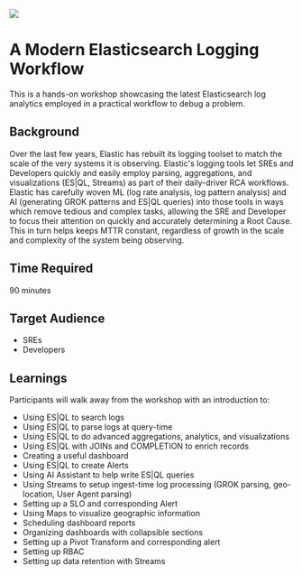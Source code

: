 ![](./header.png)

# A Modern Elasticsearch Logging Workflow

This is a hands-on workshop showcasing the latest Elasticsearch log analytics employed in a practical workflow to debug a problem.

## Background

Over the last few years, Elastic has rebuilt its logging toolset to match the scale of the very systems it is observing. Elastic's logging tools let SREs and Developers quickly and easily employ parsing, aggregations, and visualizations (ES|QL, Streams) as part of their daily-driver RCA workflows. Elastic has carefully woven ML (log rate analysis, log pattern analysis) and AI (generating GROK patterns and ES|QL queries) into those tools in ways which remove tedious and complex tasks, allowing the SRE and Developer to focus their attention on quickly and accurately determining a Root Cause. This in turn helps keeps MTTR constant, regardless of growth in the scale and complexity of the system being observing.

## Time Required

90 minutes

## Target Audience

* SREs
* Developers

## Learnings

Participants will walk away from the workshop with an introduction to:

* Using ES|QL to search logs
* Using ES|QL to parse logs at query-time
* Using ES|QL to do advanced aggregations, analytics, and visualizations
* Using ES|QL with JOINs and COMPLETION to enrich records
* Creating a useful dashboard
* Using ES|QL to create Alerts
* Using AI Assistant to help write ES|QL queries
* Using Streams to setup ingest-time log processing (GROK parsing, geo-location, User Agent parsing)
* Setting up a SLO and corresponding Alert
* Using Maps to visualize geographic information
* Scheduling dashboard reports
* Organizing dashboards with collapsible sections
* Setting up a Pivot Transform and corresponding alert
* Setting up RBAC
* Setting up data retention with Streams
